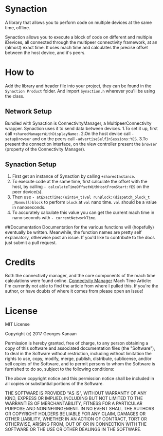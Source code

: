# Synaction
A library that allows you to perform code on multiple devices at the same time, offline. 

Synaction allows you to execute a block of code on different and multiple iDevices, all connected through the multipeer connectivity framework, at an (almost) exact time. It uses mach time and calculates the precise offset between the host device, and it's peers.

# How to

Add the library and header file into your project, they can be found in the `Synaction Product` folder. And import `Synaction.h` wherever you'll be using the class.

## Network Setup 
Bundled with Synaction is ConnectivityManager, a MultipeerConnectivity wrapper. Synaction uses it to send data between devices.
1.To set it up, first call `+sharedManagerWithDisplayName:`.
2.On the host device call `-setupBrowser` and on the peers call `-advertiseSelfInSessions:YES`.
3.To present the connection interface, on the view controller present the `browser` (property of the Connectivity Manager).

## Synaction Setup
1. First get an instance of Synaction by calling `+sharedInstance`.
2. To execute code at the same time, first calculate the offset with the host, by calling `- calculateTimeOffsetWithHostFromStart:YES` on the peer device(s).
3. Then use `- atExactTime:(uint64_t)val runBlock:(dispatch_block_t _Nonnull)block` to perform `block` at `val` nano time. `val` should be a value in nanoseconds. 
4. To accurately calculate this value you can get the current mach time in nano seconds with `- currentNetworkTime`.

##Documentation
Documentation for the various functions will (hopefully) eventually be written. Meanwhile, the function names are pretty self explanatory, otherwise post an issue. If you'd like to contribute to the docs just submit a pull request.

# Credits
Both the connectivity manager, and the core components of the mach time calculations were found online.
[Connectvity Manager](http://stackoverflow.com/a/20907425/2210825 "Stackoverflow Answer")
Mach Time Article: I'm currently not able to find the article from where I pulled this. If you're the author, or have doubts of where it comes from please open an issue!

# License
MIT License

Copyright (c) 2017 Georges Kanaan

Permission is hereby granted, free of charge, to any person obtaining a copy
of this software and associated documentation files (the "Software"), to deal
in the Software without restriction, including without limitation the rights
to use, copy, modify, merge, publish, distribute, sublicense, and/or sell
copies of the Software, and to permit persons to whom the Software is
furnished to do so, subject to the following conditions:

The above copyright notice and this permission notice shall be included in all
copies or substantial portions of the Software.

THE SOFTWARE IS PROVIDED "AS IS", WITHOUT WARRANTY OF ANY KIND, EXPRESS OR
IMPLIED, INCLUDING BUT NOT LIMITED TO THE WARRANTIES OF MERCHANTABILITY,
FITNESS FOR A PARTICULAR PURPOSE AND NONINFRINGEMENT. IN NO EVENT SHALL THE
AUTHORS OR COPYRIGHT HOLDERS BE LIABLE FOR ANY CLAIM, DAMAGES OR OTHER
LIABILITY, WHETHER IN AN ACTION OF CONTRACT, TORT OR OTHERWISE, ARISING FROM,
OUT OF OR IN CONNECTION WITH THE SOFTWARE OR THE USE OR OTHER DEALINGS IN THE
SOFTWARE.
